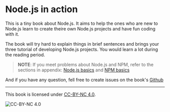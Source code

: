 # Node.js in action

This is a tiny book about Node.js. It aims to help the ones who are new to Node.js learn to create theire own Node.js projects and have fun coding with it.

The book will try hard to explain things in brief sentences and brings your three tutorial of developing Node.js projects. You would learn a lot during the reading period.

> **NOTE**: If you meet problems about Node.js and NPM, refer to the  sections in appendix: [Node.js basics](../appendix/basic.md) and [NPM basics](../appendix/npm.md)

And if you have any question, fell free to create issues on the book's [Github](https://github.com/SFantasy/node-in-action/issues)

---

This book is licensed under [CC-BY-NC 4.0](http://creativecommons.org/licenses/by-nc/4.0/).

![CC-BY-NC 4.0](https://i.creativecommons.org/l/by-nc/4.0/88x31.png)
